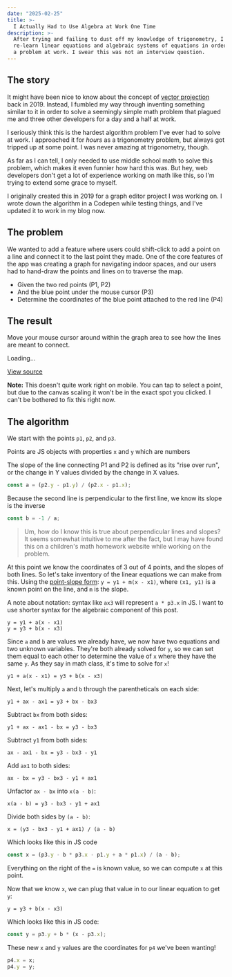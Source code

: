 ```yaml
---
date: "2025-02-25"
title: >-
  I Actually Had to Use Algebra at Work One Time
description: >-
  After trying and failing to dust off my knowledge of trigonometry, I had to
  re-learn linear equations and algebraic systems of equations in order to solve
  a problem at work. I swear this was not an interview question.
---
```


<script type="module" src="./assets/element.mjs"></script>

## The story

It might have been nice to know about the concept of
[vector projection](https://en.wikipedia.org/wiki/Vector_projection) back
in 2019. Instead, I fumbled my way through inventing something similar to it in
order to solve a seemingly simple math problem that plagued me and three other
developers for a day and a half at work.

I seriously think this is the hardest algorithm problem I've ever had to solve
at work. I approached it for _hours_ as a trigonometry problem, but always got
tripped up at some point. I was never amazing at trigonometry, though.

As far as I can tell, I only needed to use middle school math to solve this
problem, which makes it even funnier how hard this was. But hey, web developers
don't get a lot of experience working on math like this, so I'm trying to extend
some grace to myself.

I originally created this in 2019 for a graph editor project I was working on. I
wrote down the algorithm in a Codepen while testing things, and I've updated it
to work in my blog now.

## The problem

We wanted to add a feature where users could shift-click to add a point on a
line and connect it to the last point they made. One of the core features of the
app was creating a graph for navigating indoor spaces, and our users had to
hand-draw the points and lines on to traverse the map.

- Given the two red points (P1, P2)
- And the blue point under the mouse cursor (P3)
- Determine the coordinates of the blue point attached to the red line (P4)

## The result

Move your mouse cursor around within the graph area to see how the lines are
meant to connect.

<div class="frame max-content">
  <wavebeem-fun-algebra>
    Loading...
  </wavebeem-fun-algebra>
</div>

[View source](./assets/element.mjs)

**Note:** This doesn't quite work right on mobile. You can tap to select a
point, but due to the canvas scaling it won't be in the exact spot you clicked.
I can't be bothered to fix this right now.

## The algorithm

We start with the points `p1`, `p2`, and `p3`.

Points are JS objects with properties `x` and `y` which are numbers

The slope of the line connecting P1 and P2 is defined as its "rise over run", or
the change in Y values divided by the change in X values.

```js
const a = (p2.y - p1.y) / (p2.x - p1.x);
```

Because the second line is perpendicular to the first line, we know its slope is
the inverse

```js
const b = -1 / a;
```

> Um, how do I know this is true about perpendicular lines and slopes? It seems
> somewhat intuitive to me after the fact, but I may have found this on a
> children's math homework website while working on the problem.

At this point we know the coordinates of 3 out of 4 points, and the slopes of
both lines. So let's take inventory of the linear equations we can make from
this. Using the
[point-slope form](https://en.wikipedia.org/wiki/Linear_equation#Point%E2%80%93slope_form_or_Point-gradient_form):
`y = y1 + m(x - x1)`, where `(x1, y1)` is a known point on the line, and `m` is
the slope.

A note about notation: syntax like `ax3` will represent `a * p3.x` in JS. I want
to use shorter syntax for the algebraic component of this post.

```
y = y1 + a(x - x1)
y = y3 + b(x - x3)
```

Since `a` and `b` are values we already have, we now have two equations and two
unknown variables. They're both already solved for `y`, so we can set them equal
to each other to determine the value of `x` where they have the same `y`. As
they say in math class, it's time to solve for `x`!

```
y1 + a(x - x1) = y3 + b(x - x3)
```

Next, let's multiply `a` and `b` through the parentheticals on each side:

```
y1 + ax - ax1 = y3 + bx - bx3
```

Subtract `bx` from both sides:

```
y1 + ax - ax1 - bx = y3 - bx3
```

Subtract `y1` from both sides:

```
ax - ax1 - bx = y3 - bx3 - y1
```

Add `ax1` to both sides:

```
ax - bx = y3 - bx3 - y1 + ax1
```

Unfactor `ax - bx` into `x(a - b)`:

```
x(a - b) = y3 - bx3 - y1 + ax1
```

Divide both sides by `(a - b)`:

```
x = (y3 - bx3 - y1 + ax1) / (a - b)
```

Which looks like this in JS code

```js
const x = (p3.y - b * p3.x - p1.y + a * p1.x) / (a - b);
```

Everything on the right of the `=` is known value, so we can compute `x` at this
point.

Now that we know `x`, we can plug that value in to our linear equation to get
`y`:

```
y = y3 + b(x - x3)
```

Which looks like this in JS code:

```js
const y = p3.y + b * (x - p3.x);
```

These new `x` and `y` values are the coordinates for `p4` we've been wanting!

```js
p4.x = x;
p4.y = y;
```
